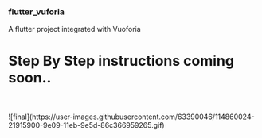 ### flutter_vuforia

A flutter project integrated with Vuoforia
<br />
# Step By Step instructions coming soon..
<br />
<br />
![final](https://user-images.githubusercontent.com/63390046/114860024-21915900-9e09-11eb-9e5d-86c366959265.gif)
